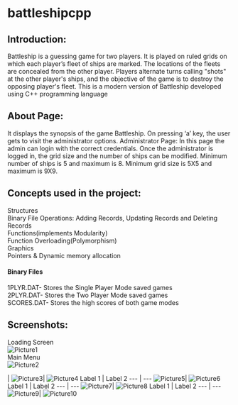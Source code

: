 # battleshipcpp
## Introduction:
Battleship is a guessing game for two players. It is played on
ruled grids on which each player’s fleet of ships are marked.
The locations of the fleets are concealed from the other
player. Players alternate turns calling &quot;shots&quot; at the other
player&#39;s ships, and the objective of the game is to destroy the
opposing player&#39;s fleet. This is a modern version of Battleship
developed using C++ programming language

## About Page:
It displays the synopsis of the game Battleship. On pressing ‘a’
key, the user gets to visit the administrator options.
Administrator Page:
In this page the admin can login with the correct credentials.
Once the administrator is logged in, the grid size and the
number of ships can be modified.
Minimum number of ships is 5 and maximum is 8.
Minimum grid size is 5X5 and maximum is 9X9.

## Concepts used in the project:

Structures <br />
Binary File Operations: Adding Records, Updating Records and Deleting Records <br />
Functions(implements Modularity) <br />
Function Overloading(Polymorphism) <br />
Graphics <br />
Pointers &amp; Dynamic memory allocation
#### Binary Files <br />
1PLYR.DAT- Stores the Single Player Mode saved games <br />
2PLYR.DAT- Stores the Two Player Mode saved games <br />
SCORES.DAT- Stores the high scores of both game modes <br />

## Screenshots:
Loading Screen <br />
![Picture1](https://user-images.githubusercontent.com/54500859/189523434-6eda4600-1c66-4b1e-8760-74a2b67e5db8.jpg)<br />
Main Menu <br />
![Picture2](https://user-images.githubusercontent.com/54500859/189523433-b9421415-b428-4926-8c6f-f3318744ac50.jpg)<br />


  |
![Picture3](https://user-images.githubusercontent.com/54500859/189523432-e56ffe87-c52c-46a0-9348-3e59af9363ff.jpg)| ![Picture4](https://user-images.githubusercontent.com/54500859/189523431-256a4a7b-2b34-4fce-93e9-40edf7ab91d9.jpg)
Label 1 | Label 2
--- | ---
![Picture5](https://user-images.githubusercontent.com/54500859/189523430-37285883-e8aa-49fe-b30f-ae6e90ab59d9.jpg)| ![Picture6](https://user-images.githubusercontent.com/54500859/189523429-b2cdd42e-4789-4f7a-9dbb-e480eadf2fff.jpg)
Label 1 | Label 2
--- | ---
![Picture7](https://user-images.githubusercontent.com/54500859/189523428-84d2eab9-a049-4a42-90c1-e27bd68ace5b.jpg)| ![Picture8](https://user-images.githubusercontent.com/54500859/189523427-4573d75c-e478-489c-8196-a95e72ea6778.jpg)
Label 1 | Label 2
--- | ---
![Picture9](https://user-images.githubusercontent.com/54500859/189523426-1cac173b-44e6-471e-9bb4-2cb7f5089af0.jpg)| ![Picture10](https://user-images.githubusercontent.com/54500859/189523425-2b893fa3-38d7-4741-9995-0370aa2ee8f8.jpg)







